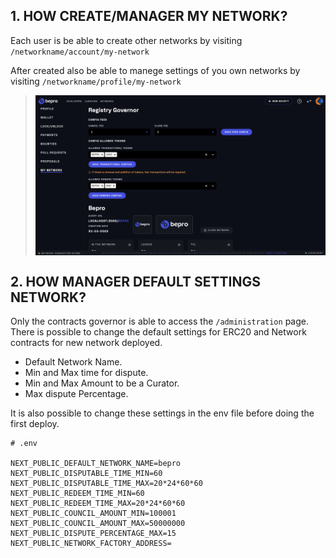 ## 1. HOW CREATE/MANAGER MY NETWORK?

Each user is be able to create other networks by visiting `/networkname/account/my-network`

After created also be able to manege settings of you own networks by visiting `/networkname/profile/my-network`

> <img align="center" src="./docs/assets/network-settings-page.png" width="500"/>

## 2. HOW MANAGER DEFAULT SETTINGS NETWORK?

Only the contracts governor is able to access the `/administration` page. There is possible to change the default settings for ERC20 and Network contracts for new network deployed.

- Default Network Name.
- Min and Max time for dispute.
- Min and Max Amount to be a Curator.
- Max dispute Percentage.

It is also possible to change these settings in the env file before doing the first deploy.

```
# .env

NEXT_PUBLIC_DEFAULT_NETWORK_NAME=bepro
NEXT_PUBLIC_DISPUTABLE_TIME_MIN=60
NEXT_PUBLIC_DISPUTABLE_TIME_MAX=20*24*60*60
NEXT_PUBLIC_REDEEM_TIME_MIN=60
NEXT_PUBLIC_REDEEM_TIME_MAX=20*24*60*60
NEXT_PUBLIC_COUNCIL_AMOUNT_MIN=100001
NEXT_PUBLIC_COUNCIL_AMOUNT_MAX=50000000
NEXT_PUBLIC_DISPUTE_PERCENTAGE_MAX=15
NEXT_PUBLIC_NETWORK_FACTORY_ADDRESS=
```

